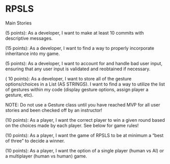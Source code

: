 # RPSLS

Main Stories


(5 points): As a developer, I want to make at least 10 commits with descriptive messages.

(15 points): As a developer, I want to find a way to properly incorporate inheritance into my game.

(5 points): As a developer, I want to account for and handle bad user input, ensuring that any user input is validated and reobtained if necessary.

( 10 points): As a developer, I want to store all of the gesture options/choices in a List (AS STRINGS). I want to find a way to utilize the list of gestures within my code (display gesture options, assign player a gesture, etc).

NOTE: Do not use a Gesture class until you have reached MVP for all user stories and been checked off by an instructor!

(10 points): As a player, I want the correct player to win a given round based on the choices made by each player.  See below for game rules!

(10 points): As a player, I want the game of RPSLS to be at minimum a “best of three” to decide a winner.

(10 points): As a player, I want the option of a single player (human vs AI) or a multiplayer (human vs human) game.

